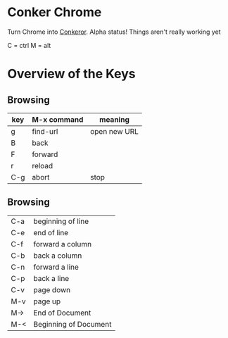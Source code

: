 # Conker Chrome

Turn Chrome into [Conkeror](conkeror.org). Alpha status! Things aren't really working yet

C = ctrl
M = alt

# Overview of the Keys

## Browsing

<table>
  <thead>
    <tr>
      <th>key</th>
      <th>M-x command</th>
      <th>meaning</th>
    </tr>
  </thead>
  <tbody>
    <tr>
      <td>g</td>
      <td>find-url</td>
      <td>open new URL</td>
    </tr>
    <tr>
      <td>B</td>
      <td>back</td>
      <td></td>
    </tr>
    <tr>
      <td>F</td>
      <td>forward</td>
      <td></td>
    </tr>
    <tr>
      <td>r</td>
      <td>reload</td>
      <td></td>
    </tr>
    <tr>
      <td>C-g</td>
      <td>abort</td>
      <td>stop</td>
    </tr>
  </tbody>
</table>

## Browsing

<table>
  <tbody>
    <tr>
      <td>C-a</td>
      <td>beginning of line</td>
    </tr>
    <tr>
      <td>C-e</td>
      <td>end of line</td>
    </tr>
    <tr>
      <td>C-f</td>
      <td>forward a column</td>
    </tr>
    <tr>
      <td>C-b</td>
      <td>back a column</td>
    </tr>
    <tr>
      <td>C-n</td>
      <td>forward a line</td>
    </tr>
    <tr>
      <td>C-p</td>
      <td>back a line</td>
    </tr>
    <tr>
      <td>C-v</td>
      <td>page down</td>
    </tr>
    <tr>
      <td>M-v</td>
      <td>page up</td>
    </tr>
    <tr>
      <td>M-&gt;</td>
      <td>End of Document</td>
    </tr>
    <tr>
      <td>M-&lt;</td>
      <td>Beginning of Document</td>
    </tr>
  </tbody>
</table>









